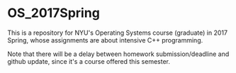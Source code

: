 # OS_2017Spring
This is a repository for NYU's Operating Systems course (graduate) in 2017 Spring, whose assignments are about intensive C++ programming.

Note that there will be a delay between homework submission/deadline and github update, since it's a course offered this semester.
